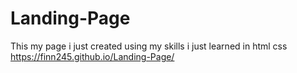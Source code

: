 # Landing-Page
This my page i just created using my skills i just learned in html css 
https://finn245.github.io/Landing-Page/
